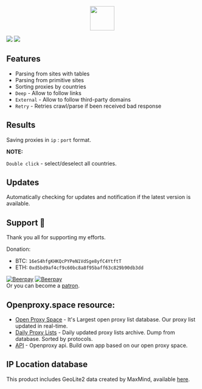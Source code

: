 <p align="center">
    <img width="64px" src="https://i.ibb.co/5RFQkm6/hierarchy-levels.png">
</p>

![](https://i.ibb.co/YhNLCtH/1prsr2-0-0.png)
![](https://i.ibb.co/GVtW5Dg/3prsr2-0-0.png)

## Features
- Parsing from sites with tables
- Parsing from primitive sites
- Sorting proxies by countries
- `Deep` - Allow to follow links
- `External` - Allow to follow third-party domains
- `Retry` - Retries crawl/parse if been received bad response

## Results
Saving proxies in `ip` : `port` format.

**NOTE:**

`Double click` - select/deselect all countries.

## Updates
Automatically checking for updates and notification if the latest version is available.

## Support 💖
Thank you all for supporting my efforts.

Donation:
- BTC: `16eS4hfgKHKQcPYPeN1VdSge8yfC4YtftT`
- ETH: `0xd5bd9af4cf9c60bc8a8f95baff63c829b90db3dd`

[![Beerpay](https://beerpay.io/assnctr/unfx-proxy-parser/badge.svg?style=beer-square)](https://beerpay.io/assnctr/unfx-proxy-parser)  [![Beerpay](https://beerpay.io/assnctr/unfx-proxy-parser/make-wish.svg?style=flat-square)](https://beerpay.io/assnctr/unfx-proxy-parser?focus=wish)  
Or you can become a [patron](https://www.patreon.com/openproxyspace).  

## Openproxy.space resource:
* [Open Proxy Space](https://openproxy.space) - It's Largest open proxy list database. Our proxy list updated in real-time.
* [Daily Proxy Lists](https://openproxy.space/lists/) - Daily updated proxy lists archive. Dump from database. Sorted by protocols.
* [API](https://openproxy.space/api) - Openproxy api. Build own app based on our open proxy space.

## IP Location database
This product includes GeoLite2 data created by MaxMind, available [here](https://dev.maxmind.com/geoip/geoip2/geolite2/).
